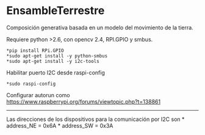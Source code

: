 # EnsambleTerrestre


Composición generativa basada en un modelo del movimiento de la tierra.



Requiere python >2.6, con opencv 2.4, RPI.GPIO y smbus.

	*pip install RPi.GPIO
	*sudo apt-get install -y python-smbus
	*sudo apt-get install -y i2c-tools

Habilitar puerto I2C desde raspi-config

	*sudo raspi-config

Configurar autorun como https://www.raspberrypi.org/forums/viewtopic.php?t=138861

---

Las direcciones de los dispositivos para la comunicación por I2C son
	* address_NE = 0x6A
	* address_SW = 0x3A